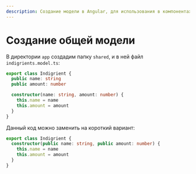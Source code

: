 ```yaml
---
description: Создание модели в Angular, для использования в компонентах. Короткий синтаксис в конструкторе.
---
```


# Создание общей модели

В директории `app` создадим папку `shared`, и в ней файл `indigrients.model.ts`:

```typescript
export class Indigrient {
  public name: string
  public amount: number

  constructor(name: string, amount: number) {
    this.name = name
    this.amount = amount
  }
}
```

Данный код можно заменить на короткий вариант:

```typescript
export class Indigrient {
  constructor(public name: string, public amount: number) {
    this.name = name
    this.amount = amount
  }
}
```
